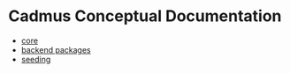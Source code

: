 # Cadmus Conceptual Documentation

- [core](core.md)
- [backend packages](packages.md)
- [seeding](seeding.md)
